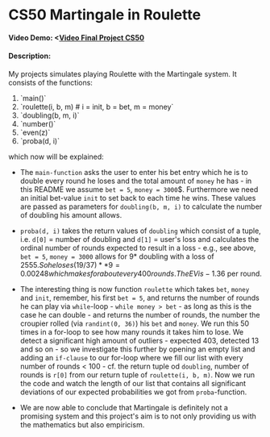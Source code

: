 # CS50 Martingale in Roulette
#### Video Demo:  <<a href="https://www.youtube.com/aristhera" target="_blank">Video Final Project CS50</a>
#### Description:
My projects simulates playing Roulette with the Martingale system. 
It consists of the functions:
<ol>
<li>`main()`</li>
<li>`roulette(i, b, m)  # i = init, b = bet, m = money`</li>
<li>`doubling(b, m, i)`</li>
<li>`number()`</li>
<li>`even(z)`</li>
<li>`proba(d, i)`</li>
</ol>
which now will be explained:

- The `main-function` asks the user to enter his bet entry which he is to double every round he loses and the total amount of `money` he has - in this README 
we assume `bet = 5`, `money = 3000`$. Furthermore we need an initial bet-value `init` to set back to each time he wins. These values are passed as parameters
for `doubling(b, m, i)` to calculate the number of doubling his amount allows. 

- `proba(d, i)` takes the return values of `doubling` which consist of a tuple, i.e. `d[0]` = number of doubling and `d[1]` = user's loss 
and calculates the ordinal number of rounds expected to result in a loss - e.g., see above, `bet = 5`, `money = 3000` allows for 9*  doubling with a loss of 2555$. 
So he loses (19/37) ** 9 = 0.00248 which makes for about every 400 rounds.
The EV is -1.36$ per round. 

- The interesting thing is now function `roulette` which takes `bet`, `money` and `init`, remember, his first `bet = 5`, and returns the number of rounds
he can play via `while`-loop - `while money > bet` - as long as this is the case he can double - and returns the number of rounds, 
the number the croupier rolled (via `randint(0, 36)`) his `bet` and `money`. We run this 50 times in a for-loop to see how many rounds it takes him to lose. We detect a 
significant high amount of outliers - expected 403, detected 13 and so on - so we investigate this further by opening an empty list and adding an `if-clause` to our for-loop where we fill our list with every number of rounds < 100 - cf. the return tuple od `doubling`, number of rounds is `r[0]` from our return tuple of `roulette(i, b, m)`. Now we run the code and watch the length of our list that contains all significant deviations of our expected probabilities we got from `proba`-function.

- We are now able to conclude that Martingale is definitely not a promising system and this project's aim is to not only providing us with the mathematics but also empiricism.
